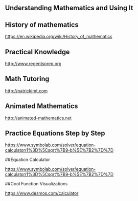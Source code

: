 
## Understanding Mathematics and Using It

## History of mathematics

https://en.wikipedia.org/wiki/History_of_mathematics


## Practical Knowledge 

http://www.regentsprep.org

## Math Tutoring 

http://patrickjmt.com

## Animated Mathematics

http://animated-mathematics.net

## Practice Equations Step by Step

https://www.symbolab.com/solver/equation-calculator/1%3D%5Csqrt%7B9-b%5E%7B2%7D%7D

##Equation Calculator

https://www.symbolab.com/solver/equation-calculator/1%3D%5Csqrt%7B9-b%5E%7B2%7D%7D

##Cool Function Visualizations

https://www.desmos.com/calculator













